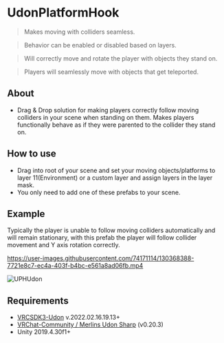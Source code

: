 



# UdonPlatformHook

> Makes moving with colliders seamless.

> Behavior can be enabled or disabled based on layers.

> Will correctly move and rotate the player with objects they stand on.

> Players will seamlessly move with objects that get teleported.
 
## About
* Drag & Drop solution for making players correctly follow moving colliders in your scene when standing on them. Makes players functionally behave as if they were parented to the collider they stand on.
## How to use
* Drag into root of your scene and set your moving objects/platforms to layer 11(Environment) or a custom layer and assign layers in the layer mask.
* You only need to add one of these prefabs to your scene.

## Example
Typically the player is unable to follow moving colliders automatically and will remain stationary, with this prefab the player will follow collider movement and Y axis rotation correctly.

https://user-images.githubusercontent.com/74171114/130368388-7721e8c7-ec4a-403f-b4bc-e561a8ad06fb.mp4

![UPHUdon](https://user-images.githubusercontent.com/74171114/165277190-5be33308-f2f3-43b6-a14c-c1dc019797b1.png)

## Requirements
 
 * [VRCSDK3-Udon](https://vrchat.com/home/download) v.2022.02.16.19.13+
 * [VRChat-Community / Merlins Udon Sharp](https://github.com/vrchat-community/UdonSharp) (v0.20.3)
 * Unity 2019.4.30f1+
